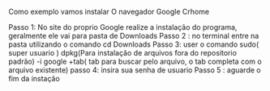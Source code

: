 
Como exemplo vamos instalar O navegador Google Crhome

Passo 1: No site do proprio Google realize a instalação do programa, geralmente ele vai para pasta de Downloads
Passo 2 : no terminal entre na pasta utilizando o comando cd Downloads
Passo 3: user o comando sudo( super usuario ) dpkg(Para instalação de arquivos fora do repositorio padrão) -i google +tab( tab para buscar pelo arquivo, o tab completa com o arquivo existente)
passo 4: insira sua senha de usuario
Passo 5 : aguarde o fim da instação

